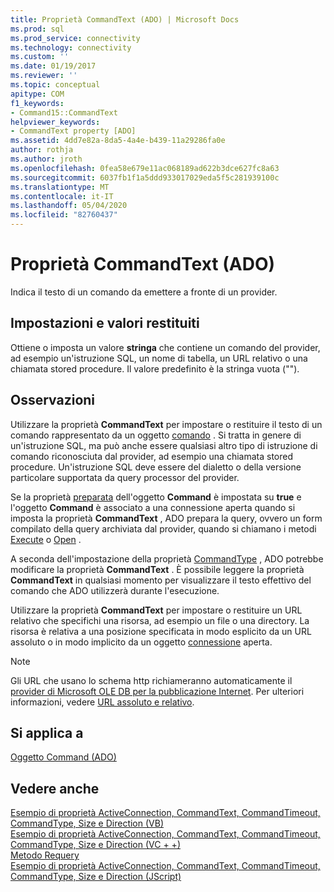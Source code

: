 ```yaml
---
title: Proprietà CommandText (ADO) | Microsoft Docs
ms.prod: sql
ms.prod_service: connectivity
ms.technology: connectivity
ms.custom: ''
ms.date: 01/19/2017
ms.reviewer: ''
ms.topic: conceptual
apitype: COM
f1_keywords:
- Command15::CommandText
helpviewer_keywords:
- CommandText property [ADO]
ms.assetid: 4dd7e82a-8da5-4a4e-b439-11a29286fa0e
author: rothja
ms.author: jroth
ms.openlocfilehash: 0fea58e679e11ac068189ad622b3dce627fc8a63
ms.sourcegitcommit: 6037fb1f1a5ddd933017029eda5f5c281939100c
ms.translationtype: MT
ms.contentlocale: it-IT
ms.lasthandoff: 05/04/2020
ms.locfileid: "82760437"
---
```

# <a name="commandtext-property-ado"></a>Proprietà CommandText (ADO)
Indica il testo di un comando da emettere a fronte di un provider.  
  
## <a name="settings-and-return-values"></a>Impostazioni e valori restituiti  
 Ottiene o imposta un valore **stringa** che contiene un comando del provider, ad esempio un'istruzione SQL, un nome di tabella, un URL relativo o una chiamata stored procedure. Il valore predefinito è la stringa vuota ("").  
  
## <a name="remarks"></a>Osservazioni  
 Utilizzare la proprietà **CommandText** per impostare o restituire il testo di un comando rappresentato da un oggetto [comando](../../../ado/reference/ado-api/command-object-ado.md) . Si tratta in genere di un'istruzione SQL, ma può anche essere qualsiasi altro tipo di istruzione di comando riconosciuta dal provider, ad esempio una chiamata stored procedure. Un'istruzione SQL deve essere del dialetto o della versione particolare supportata da query processor del provider.  
  
 Se la proprietà [preparata](../../../ado/reference/ado-api/prepared-property-ado.md) dell'oggetto **Command** è impostata su **true** e l'oggetto **Command** è associato a una connessione aperta quando si imposta la proprietà **CommandText** , ADO prepara la query, ovvero un form compilato della query archiviata dal provider, quando si chiamano i metodi [Execute](../../../ado/reference/ado-api/execute-method-ado-command.md) o [Open](../../../ado/reference/ado-api/open-method-ado-connection.md) .  
  
 A seconda dell'impostazione della proprietà [CommandType](../../../ado/reference/ado-api/commandtype-property-ado.md) , ADO potrebbe modificare la proprietà **CommandText** . È possibile leggere la proprietà **CommandText** in qualsiasi momento per visualizzare il testo effettivo del comando che ADO utilizzerà durante l'esecuzione.  
  
 Utilizzare la proprietà **CommandText** per impostare o restituire un URL relativo che specifichi una risorsa, ad esempio un file o una directory. La risorsa è relativa a una posizione specificata in modo esplicito da un URL assoluto o in modo implicito da un oggetto [connessione](../../../ado/reference/ado-api/connection-object-ado.md) aperta.  
  
> [!NOTE]
>  Gli URL che usano lo schema http richiameranno automaticamente il [provider di Microsoft OLE DB per la pubblicazione Internet](../../../ado/guide/appendixes/microsoft-ole-db-provider-for-internet-publishing.md). Per ulteriori informazioni, vedere [URL assoluto e relativo](../../../ado/guide/data/absolute-and-relative-urls.md).  
  
## <a name="applies-to"></a>Si applica a  
 [Oggetto Command (ADO)](../../../ado/reference/ado-api/command-object-ado.md)  
  
## <a name="see-also"></a>Vedere anche  
 [Esempio di proprietà ActiveConnection, CommandText, CommandTimeout, CommandType, Size e Direction (VB)](../../../ado/reference/ado-api/activeconnection-commandtext-commandtimeout-commandtype-size-example-vb.md)   
 [Esempio di proprietà ActiveConnection, CommandText, CommandTimeout, CommandType, Size e Direction (VC + +)](../../../ado/reference/ado-api/activeconnection-commandtext-commandtimeout-commandtype-size-example-vc.md)   
 [Metodo Requery](../../../ado/reference/ado-api/requery-method.md)   
 [Esempio di proprietà ActiveConnection, CommandText, CommandTimeout, CommandType, Size e Direction (JScript)](../../../ado/reference/ado-api/activeconnection-commandtext-timeout-type-size-example-jscript.md)
